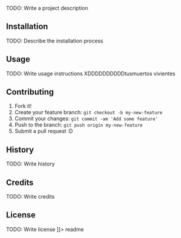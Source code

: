 <snippet>
  <content><![CDATA[
# ${1:Project Name}

TODO: Write a project description

## Installation

TODO: Describe the installation process

## Usage

TODO: Write usage instructions XDDDDDDDDDDtusmuertos vivientes

## Contributing

1. Fork it!
2. Create your feature branch: `git checkout -b my-new-feature`
3. Commit your changes: `git commit -am 'Add some feature'`
4. Push to the branch: `git push origin my-new-feature`
5. Submit a pull request :D

## History

TODO: Write history

## Credits

TODO: Write credits

## License

TODO: Write license
]]></content>
  <tabTrigger>readme</tabTrigger>
</snippet>
